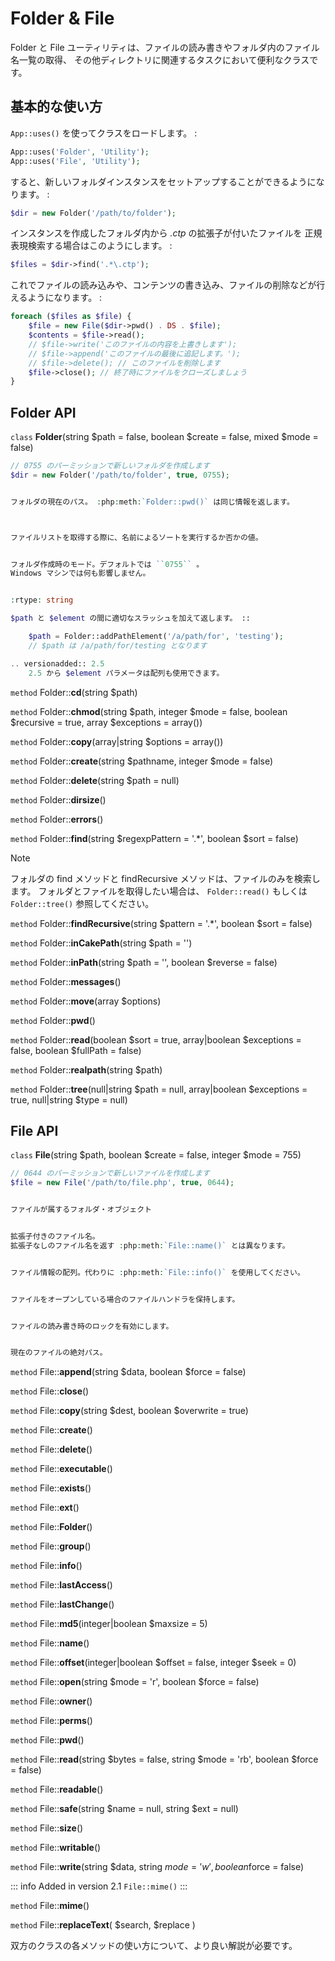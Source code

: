 # Folder & File

Folder と File ユーティリティは、ファイルの読み書きやフォルダ内のファイル名一覧の取得、
その他ディレクトリに関連するタスクにおいて便利なクラスです。

## 基本的な使い方

`App::uses()` を使ってクラスをロードします。 :

``` php
App::uses('Folder', 'Utility');
App::uses('File', 'Utility');
```

すると、新しいフォルダインスタンスをセットアップすることができるようになります。 :

``` php
$dir = new Folder('/path/to/folder');
```

インスタンスを作成したフォルダ内から *.ctp* の拡張子が付いたファイルを
正規表現検索する場合はこのようにします。 :

``` php
$files = $dir->find('.*\.ctp');
```

これでファイルの読み込みや、コンテンツの書き込み、ファイルの削除などが行えるようになります。 :

``` php
foreach ($files as $file) {
    $file = new File($dir->pwd() . DS . $file);
    $contents = $file->read();
    // $file->write('このファイルの内容を上書きします');
    // $file->append('このファイルの最後に追記します。');
    // $file->delete(); // このファイルを削除します
    $file->close(); // 終了時にファイルをクローズしましょう
}
```

## Folder API

`class` **Folder**(string $path = false, boolean $create = false, mixed $mode = false)

``` php
// 0755 のパーミッションで新しいフォルダを作成します
$dir = new Folder('/path/to/folder', true, 0755);


フォルダの現在のパス。 :php:meth:`Folder::pwd()` は同じ情報を返します。



ファイルリストを取得する際に、名前によるソートを実行するか否かの値。


フォルダ作成時のモード。デフォルトでは ``0755`` 。
Windows マシンでは何も影響しません。


:rtype: string

$path と $element の間に適切なスラッシュを加えて返します。 ::

    $path = Folder::addPathElement('/a/path/for', 'testing');
    // $path は /a/path/for/testing となります

.. versionadded:: 2.5
    2.5 から $element パラメータは配列も使用できます。
```

`method` Folder::**cd**(string $path)

`method` Folder::**chmod**(string $path, integer $mode = false, boolean $recursive = true, array $exceptions = array())

`method` Folder::**copy**(array|string $options = array())

`method` Folder::**create**(string $pathname, integer $mode = false)

`method` Folder::**delete**(string $path = null)

`method` Folder::**dirsize**()

`method` Folder::**errors**()

`method` Folder::**find**(string $regexpPattern = '.*', boolean $sort = false)

> [!NOTE]
> フォルダの find メソッドと findRecursive メソッドは、ファイルのみを検索します。
> フォルダとファイルを取得したい場合は、 `Folder::read()` もしくは
> `Folder::tree()` 参照してください。

`method` Folder::**findRecursive**(string $pattern = '.*', boolean $sort = false)

`method` Folder::**inCakePath**(string $path = '')

`method` Folder::**inPath**(string $path = '', boolean $reverse = false)

`method` Folder::**messages**()

`method` Folder::**move**(array $options)

`method` Folder::**pwd**()

`method` Folder::**read**(boolean $sort = true, array|boolean $exceptions = false, boolean $fullPath = false)

`method` Folder::**realpath**(string $path)

`method` Folder::**tree**(null|string $path = null, array|boolean $exceptions = true, null|string $type = null)

## File API

`class` **File**(string $path, boolean $create = false, integer $mode = 755)

``` php
// 0644 のパーミッションで新しいファイルを作成します
$file = new File('/path/to/file.php', true, 0644);


ファイルが属するフォルダ・オブジェクト


拡張子付きのファイル名。
拡張子なしのファイル名を返す :php:meth:`File::name()` とは異なります。


ファイル情報の配列。代わりに :php:meth:`File::info()` を使用してください。


ファイルをオープンしている場合のファイルハンドラを保持します。


ファイルの読み書き時のロックを有効にします。


現在のファイルの絶対パス。
```

`method` File::**append**(string $data, boolean $force = false)

`method` File::**close**()

`method` File::**copy**(string $dest, boolean $overwrite = true)

`method` File::**create**()

`method` File::**delete**()

`method` File::**executable**()

`method` File::**exists**()

`method` File::**ext**()

`method` File::**Folder**()

`method` File::**group**()

`method` File::**info**()

`method` File::**lastAccess**()

`method` File::**lastChange**()

`method` File::**md5**(integer|boolean $maxsize = 5)

`method` File::**name**()

`method` File::**offset**(integer|boolean $offset = false, integer $seek = 0)

`method` File::**open**(string $mode = 'r', boolean $force = false)

`method` File::**owner**()

`method` File::**perms**()

`method` File::**pwd**()

`method` File::**read**(string $bytes = false, string $mode = 'rb', boolean $force = false)

`method` File::**readable**()

`method` File::**safe**(string $name = null, string $ext = null)

`method` File::**size**()

`method` File::**writable**()

`method` File::**write**(string $data, string $mode = 'w', boolean$force = false)

::: info Added in version 2.1
`File::mime()`
:::

`method` File::**mime**()

`method` File::**replaceText**( $search, $replace )

<div class="todo">

双方のクラスの各メソッドの使い方について、より良い解説が必要です。

</div>
